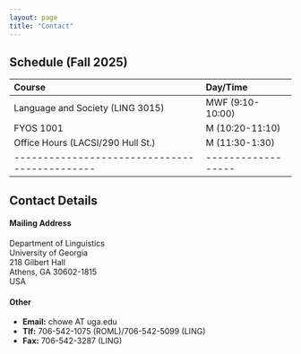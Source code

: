 ```yaml
---
layout: page
title: "Contact"
---
```


## Schedule (Fall 2025)

| Course | Day/Time |
| :---------------------------------------------|:------------------|
Language and Society (LING 3015) | MWF (9:10-10:00) |
FYOS 1001 | M (10:20-11:10) |
Office Hours (LACSI/290 Hull St.) | M (11:30-1:30) |
---------------------------------------------|------------------|

## Contact Details

#### Mailing Address
Department of Linguistics<br>
University of Georgia<br>
218 Gilbert Hall<br>
Athens, GA 30602-1815<br>
USA

#### Other
- **Email:** chowe AT uga.edu
- **Tlf:** 706-542-1075 (ROML)/706-542-5099 (LING)
- **Fax:** 706-542-3287 (LING)


<!--

<div class="column-left">
<center><img src="images/HoweChadpic1.jpg" style="width:175px"></center> 
</div>


<img src="images/HoweChadpic1.jpg" alt="This is me." style="width:175px;"/>


<div class="begin-examples"></div>

## Section title
## Section title
This text, along with the title, remains in a single column
### Main you want to make point here
### Main point
Some explanatory text.
### Main point about code block 1

```
code block 1
```

More text explaining code block 2

```
code block 2
```
<div class="end-examples"></div>



<br>
<style>
.column-left{
  float: left;
  width: 50%;
  text-align: left;
}
.column-right{
  float: right;
  width: 50%;
  text-align: left;
}
</style>

<div class="column-left">

**Mailing Address**

Chad Howe

Department of Romance Languages

University of Georgia

218 Gilbert Hall

Athens, GA 30602-1815

USA


- **Email:** chowe AT uga.edu
- **Tlf:** 706-542-1075 (ROML)/706-542-5099 (LING)
- **Fax:** 706-542-3287 (LING)

</div>
<div class="column-left">

<br>
<br>


![This is me.](images/HoweChadpic1.jpg){width=40%}

<br>
<br>
<br>
<br>
<br>

</div>

https://gerrit.googlesource.com/gitiles/+/refs/tags/v0.2/Documentation/markdown.md#Images
-->
